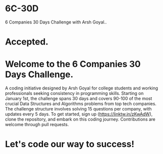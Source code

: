 # 6C-30D
6 Companies 30 Days Challenge with Arsh Goyal..
# Accepted.

# Welcome to the 6 Companies 30 Days Challenge.
A coding initiative designed by Arsh Goyal for college students and working professionals seeking consistency in programming skills. Starting on January 1st, the challenge spans 30 days and covers 90-100 of the most crucial Data Structures and Algorithms problems from top tech companies. The challenge structure involves solving 15 questions per company, with updates every 5 days. To get started, sign up (https://linktw.in/zKwAdW), clone the repository, and embark on this coding journey. Contributions are welcome through pull requests.

# Let's code our way to success! 
